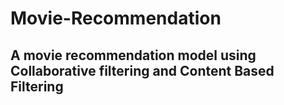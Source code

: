 # Movie-Recommendation
## A movie recommendation model using Collaborative filtering and Content Based Filtering
